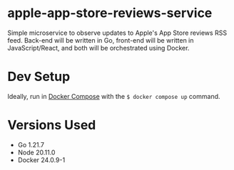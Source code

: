 # apple-app-store-reviews-service

Simple microservice to observe updates to Apple's App Store reviews RSS feed. Back-end will be written in Go, front-end will be written in JavaScript/React, and both will be orchestrated using Docker.

# Dev Setup

Ideally, run in [Docker Compose](https://docs.docker.com/engine/install/) with the `$ docker compose up` command.

# Versions Used

* Go 1.21.7
* Node 20.11.0
* Docker 24.0.9-1
